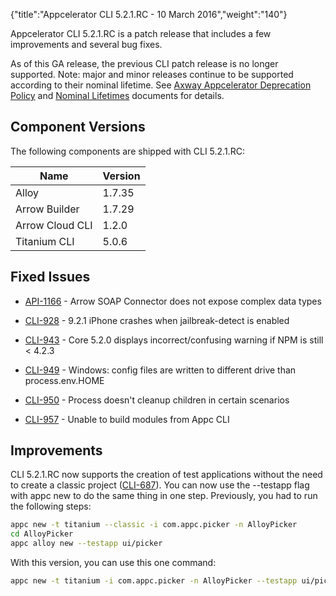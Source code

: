 {"title":"Appcelerator CLI 5.2.1.RC - 10 March 2016","weight":"140"}

Appcelerator CLI 5.2.1.RC is a patch release that includes a few improvements and several bug fixes.

As of this GA release, the previous CLI patch release is no longer supported. Note: major and minor releases continue to be supported according to their nominal lifetime. See [Axway Appcelerator Deprecation Policy](/docs/appc/AMPLIFY_Appcelerator_Services_Overview/Axway_Appcelerator_Deprecation_Policy/) and [Nominal Lifetimes](/docs/appc/AMPLIFY_Appcelerator_Services_Overview/Axway_Appcelerator_Product_Lifecycle/#nominal-lifetimes) documents for details.

## Component Versions

The following components are shipped with CLI 5.2.1.RC:

| Name | Version |
| --- | --- |
| Alloy | 1.7.35 |
| Arrow Builder | 1.7.29 |
| Arrow Cloud CLI | 1.2.0 |
| Titanium CLI | 5.0.6 |

## Fixed Issues

* [API-1166](https://jira.appcelerator.org/browse/API-1166) - Arrow SOAP Connector does not expose complex data types

* [CLI-928](https://jira.appcelerator.org/browse/CLI-928) - 9.2.1 iPhone crashes when jailbreak-detect is enabled

* [CLI-943](https://jira.appcelerator.org/browse/CLI-943) - Core 5.2.0 displays incorrect/confusing warning if NPM is still < 4.2.3

* [CLI-949](https://jira.appcelerator.org/browse/CLI-949) - Windows: config files are written to different drive than process.env.HOME

* [CLI-950](https://jira.appcelerator.org/browse/CLI-950) - Process doesn't cleanup children in certain scenarios

* [CLI-957](https://jira.appcelerator.org/browse/CLI-957) - Unable to build modules from Appc CLI

## Improvements

CLI 5.2.1.RC now supports the creation of test applications without the need to create a classic project ([CLI-687](https://jira.appcelerator.org/browse/CLI-687)). You can now use the \--testapp flag with appc new to do the same thing in one step. Previously, you had to run the following steps:

```bash
appc new -t titanium --classic -i com.appc.picker -n AlloyPicker
cd AlloyPicker
appc alloy new --testapp ui/picker
```

With this version, you can use this one command:

```bash
appc new -t titanium -i com.appc.picker -n AlloyPicker --testapp ui/picker
```
